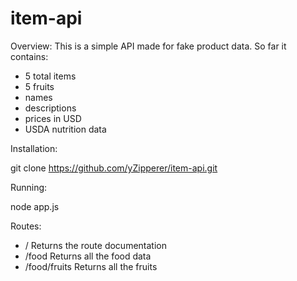 # item-api

Overview:
  This is a simple API made for fake product data. So far it contains:
- 5 total items
- 5 fruits
- names
- descriptions
- prices in USD
- USDA nutrition data
        

Installation:
  
  git clone https://github.com/yZipperer/item-api.git
  
Running:

  node app.js
  
Routes:

- / Returns the route documentation
- /food Returns all the food data
- /food/fruits Returns all the fruits
